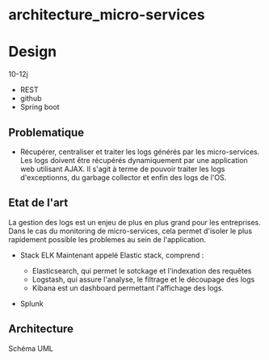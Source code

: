# architecture_micro-services

# Design

10-12j

* REST
* github
* Spring boot


## Problematique

* Récupérer, centraliser et traiter les logs générés par les micro-services.
Les logs doivent être récupérés dynamiquement par une application web utilisant AJAX. Il s'agit à terme de pouvoir traiter les logs d'exceptionns, du garbage collector et enfin des logs de l'OS.


## Etat de l'art

La gestion des logs est un enjeu de plus en plus grand pour les entreprises. Dans le cas du monitoring de micro-services, cela permet d'isoler le plus rapidement possible les problemes au sein de l'application. 

* Stack ELK
  Maintenant appelé Elastic stack, comprend :
  * Elasticsearch, qui permet le sotckage  et l'indexation des requêtes
  * Logstash, qui assure l'analyse, le filtrage et le découpage des logs
  * Kibana est un dashboard permettant l'affichage des logs. 

* Splunk




## Architecture

Schéma UML
